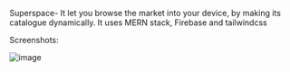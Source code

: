Superspace- It let you browse the market into your device, by making its catalogue dynamically.
It uses MERN stack, Firebase and tailwindcss

Screenshots:

![image](https://user-images.githubusercontent.com/66588776/176103972-e9092697-0e88-4a1b-a736-87dec661b69a.png)
